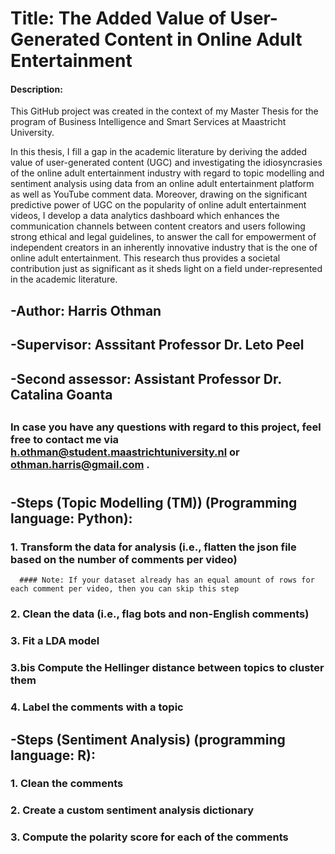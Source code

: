 # Title: The Added Value of User-Generated Content in Online Adult Entertainment
  #### Description: 
This GitHub project was created in the context of my Master Thesis for the program of Business Intelligence and Smart Services at Maastricht University.
  
In this thesis, I fill a gap in the academic literature by deriving the added value of user-generated content (UGC) and investigating the idiosyncrasies of the online adult entertainment industry with regard to topic modelling and sentiment analysis using data from an online adult entertainment platform as well as YouTube comment data. Moreover, drawing on the significant predictive power of UGC on the popularity of online adult entertainment videos, I develop a data analytics dashboard which enhances the communication channels between content creators and users following strong ethical and legal guidelines, to answer the call for empowerment of independent creators in an inherently innovative industry that is the one of online adult entertainment. This research thus provides a societal contribution just as significant as it sheds light on a field under-represented in the academic literature. 
##
## -Author: Harris Othman
##
## -Supervisor: Asssitant Professor Dr. Leto Peel
##
## -Second assessor: Assistant Professor Dr. Catalina Goanta
##
### In case you have any questions with regard to this project, feel free to contact me via h.othman@student.maastrichtuniversity.nl or othman.harris@gmail.com .
#
## -Steps (Topic Modelling (TM)) (Programming language: Python):
  ### 1. Transform the data for analysis (i.e., flatten the json file based on the number of comments per video)
      #### Note: If your dataset already has an equal amount of rows for each comment per video, then you can skip this step
  ### 2. Clean the data (i.e., flag bots and non-English comments)
  ### 3. Fit a LDA model
  ### 3.bis Compute the Hellinger distance between topics to cluster them
  ### 4. Label the comments with a topic
##
## -Steps (Sentiment Analysis) (programming language: R):
  ### 1. Clean the comments
  ### 2. Create a custom sentiment analysis dictionary
  ### 3. Compute the polarity score for each of the comments
